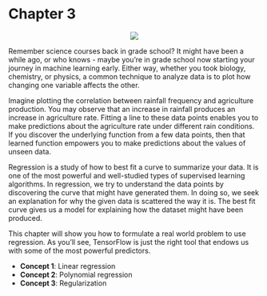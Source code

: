 # Chapter 3

<p align="center"><a href="http://tensorflowbook.com" target="_blank"><img src="http://i.imgur.com/F2FOdon.png"/></a></p>

Remember science courses back in grade school? It might have been a while ago, or who knows - maybe you’re in grade school now starting your journey in machine learning early. Either way, whether you took biology, chemistry, or physics, a common technique to analyze data is to plot how changing one variable affects the other.

Imagine plotting the correlation between rainfall frequency and agriculture production. You may observe that an increase in rainfall produces an increase in agriculture rate. Fitting a line to these data points enables you to make predictions about the agriculture rate under different rain conditions. If you discover the underlying function from a few data points, then that learned function empowers you to make predictions about the values of unseen data.

Regression is a study of how to best fit a curve to summarize your data. It is one of the most powerful and well-studied types of supervised learning algorithms. In regression, we try to understand the data points by discovering the curve that might have generated them. In doing so, we seek an explanation for why the given data is scattered the way it is. The best fit curve gives us a model for explaining how the dataset might have been produced.

This chapter will show you how to formulate a real world problem to use regression. As you’ll see, TensorFlow is just the right tool that endows us with some of the most powerful predictors.

- **Concept 1**: Linear regression
- **Concept 2**: Polynomial regression
- **Concept 3**: Regularization